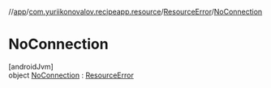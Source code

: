 //[app](../../../../index.md)/[com.yuriikonovalov.recipeapp.resource](../../index.md)/[ResourceError](../index.md)/[NoConnection](index.md)

# NoConnection

[androidJvm]\
object [NoConnection](index.md) : [ResourceError](../index.md)
